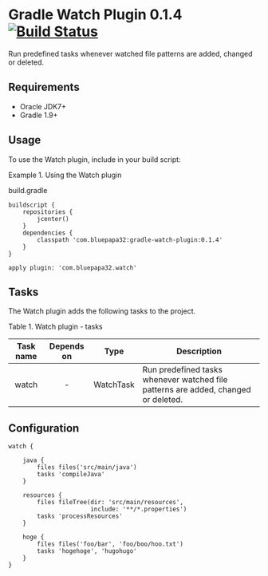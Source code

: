Gradle Watch Plugin 0.1.4 [![Build Status](https://travis-ci.org/bluepapa32/gradle-watch-plugin.png?branch=master)](https://travis-ci.org/bluepapa32/gradle-watch-plugin)
=========================

Run predefined tasks whenever watched file patterns are added, changed or deleted.


Requirements
------------

- Oracle JDK7+
- Gradle 1.9+


Usage
-----

To use the Watch plugin, include in your build script:

Example 1. Using the Watch plugin

build.gradle
~~~
buildscript {
    repositories {
        jcenter()
    }
    dependencies {
        classpath 'com.bluepapa32:gradle-watch-plugin:0.1.4'
    }
}   

apply plugin: 'com.bluepapa32.watch'
~~~


Tasks
-----

The Watch plugin adds the following tasks to the project.

Table 1. Watch plugin - tasks

|Task name       |Depends on|Type     |Description                                                                       |
|:--------------:|:--------:|:-------:|----------------------------------------------------------------------------------|
|watch           |-         |WatchTask|Run predefined tasks whenever watched file patterns are added, changed or deleted.|


Configuration
-------------
~~~
watch {

    java {
        files files('src/main/java')
        tasks 'compileJava'
    }

    resources {
        files fileTree(dir: 'src/main/resources',
                       include: '**/*.properties')
        tasks 'processResources'
    }

    hoge {
        files files('foo/bar', 'foo/boo/hoo.txt')
        tasks 'hogehoge', 'hugohugo'
    }
}
~~~

